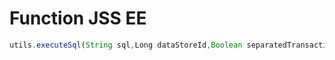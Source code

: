 # Function JSS EE

```js
utils.executeSql(String sql,Long dataStoreId,Boolean separatedTransaction,Boolean interruptExecution,Object[] pars);
```

